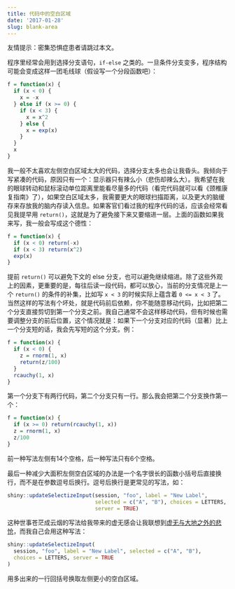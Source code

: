 ```yaml
---
title: 代码中的空白区域
date: '2017-01-28'
slug: blank-area
---
```


友情提示：密集恐惧症患者请跳过本文。

程序里经常会用到选择分支语句，`if-else` 之类的。一旦条件分支变多，程序结构可能会变成这样一团毛线球（假设写一个分段函数吧）：

```r
f = function(x) {
  if (x < 0) {
    x = -x
  } else if (x >= 0) {
    if (x < 3) {
      x = x^2
    } else {
      x = exp(x)
    }
  }
  x
}
```

我一般不太喜欢左侧空白区域太大的代码，选择分支太多也会让我昏头。我倾向于写紧凑的代码，原因只有一个：显示器只有辣么小（悲伤却辣么大）。我希望在我的眼球转动和鼠标滚动单位距离里能看尽量多的代码（看完代码就可以看《颈椎康复指南》了），如果空白区域太多，我需要更大的眼球扫描距离，以及更大的脑缓存来存放我的脑内存读入信息。如果客官们看过我的程序代码的话，应该会经常看见我提早用 `return()`，这就是为了避免接下来又要缩进一层。上面的函数如果我来写，我一般会写成这个德性：

```r
f = function(x) {
  if (x < 0) return(-x)
  if (x < 3) return(x^2)
  exp(x)
}
```

提前 `return()` 可以避免下文的 else 分支，也可以避免继续缩进。除了这些外观上的因素，更重要的是，每往后读一段代码，都可以放心，当前的分支情况是上一个 `return()` 的条件的补集，比如写 `x < 3` 的时候实际上蕴含着 `0 <= x < 3` 了。当然这样的写法有个坏处，就是代码前后依赖，你不能随意移动代码，比如把第二个分支直接剪切到第一个分支之前。我自己通常不会这样移动代码，但有时候也需要调整分支的前后位置，这个情况就是：如果下一个分支对应的代码（显著）比上一个分支短的话，我会先写短的这个分支。例：

```r
f = function(x) {
  if (x < 0) {
    z = rnorm(1, x)
    return(z/100)
  }
  rcauchy(1, x)
}
```

第一个分支下有两行代码，第二个分支只有一行。那么我会把第二个分支换作第一个：

```r
f = function(x) {
  if (x >= 0) return(rcauchy(1, x))
  z = rnorm(1, x)
  z/100
}
```

前一种写法左侧有14个空格，后一种写法只有6个空格。

最后一种减少大面积左侧空白区域的办法是一个名字很长的函数小括号后直接换行，而不是在参数逗号后换行。逗号后换行是更常见的写法，如：

```r
shiny::updateSelectizeInput(session, "foo", label = "New Label",
                            selected = c("A", "B"), choices = LETTERS,
                            server = TRUE)
```

这种世事苍茫成云烟的写法给我带来的虚无感会让我联想到[虚无与大地之外的悲怆](https://kknews.cc/comic/6p93agl.html)，而我自己会用这种写法：

```r
shiny::updateSelectizeInput(
  session, "foo", label = "New Label", selected = c("A", "B"),
  choices = LETTERS, server = TRUE
)
```

用多出来的一行回括号换取左侧更小的空白区域。
